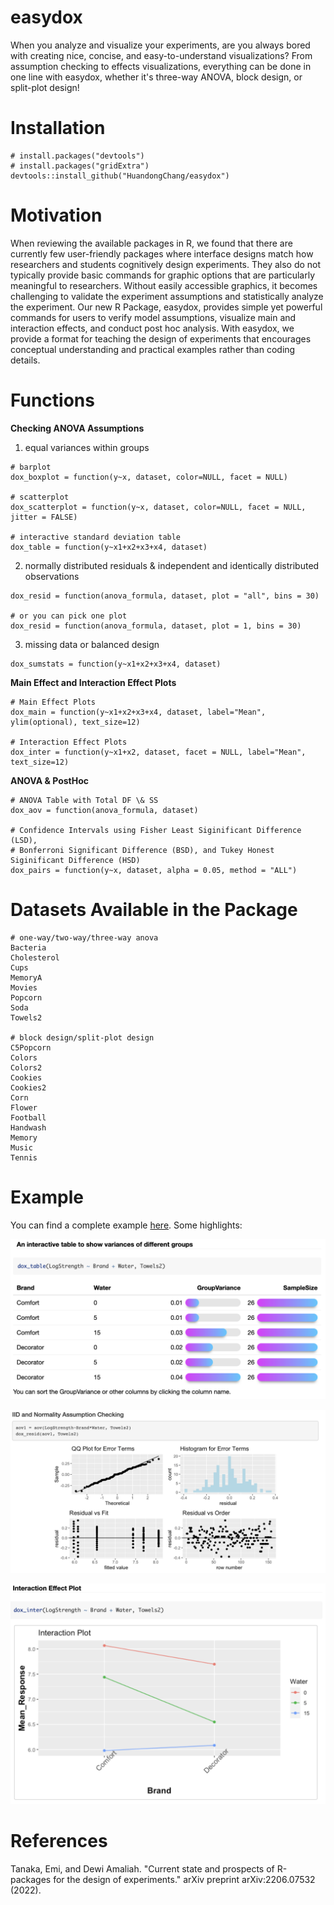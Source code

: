 # easydox
When you analyze and visualize your experiments, are you always bored with creating nice, concise, and easy-to-understand visualizations? From assumption checking to effects visualizations, everything can be done in one line with easydox, whether it's three-way ANOVA, block design, or split-plot design!

# Installation
```
# install.packages("devtools")
# install.packages("gridExtra")
devtools::install_github("HuandongChang/easydox")
```

# Motivation
When reviewing the available packages in R, we found that there are currently few user-friendly packages where interface designs match how researchers and students cognitively design experiments. They also do not typically provide basic commands for graphic options that are particularly meaningful to researchers. Without easily accessible graphics, it becomes challenging to validate the experiment assumptions and statistically analyze the experiment. Our new R Package, easydox, provides simple yet powerful commands for users to verify model assumptions, visualize main and interaction effects, and conduct post hoc analysis. With easydox, we provide a format for teaching the design of experiments that encourages conceptual understanding and practical examples rather than coding details.


# Functions
**Checking ANOVA Assumptions**


1) equal variances within groups
```
# barplot
dox_boxplot = function(y~x, dataset, color=NULL, facet = NULL)

# scatterplot
dox_scatterplot = function(y~x, dataset, color=NULL, facet = NULL, jitter = FALSE)

# interactive standard deviation table
dox_table = function(y~x1+x2+x3+x4, dataset)
```


2) normally distributed residuals \& independent and identically distributed observations
```
dox_resid = function(anova_formula, dataset, plot = "all", bins = 30)

# or you can pick one plot
dox_resid = function(anova_formula, dataset, plot = 1, bins = 30)
```

3) missing data or balanced design
```
dox_sumstats = function(y~x1+x2+x3+x4, dataset)
```

**Main Effect and Interaction Effect Plots**
```
# Main Effect Plots
dox_main = function(y~x1+x2+x3+x4, dataset, label="Mean", ylim(optional), text_size=12)

# Interaction Effect Plots
dox_inter = function(y~x1+x2, dataset, facet = NULL, label="Mean", text_size=12)
```

**ANOVA \& PostHoc**
```
# ANOVA Table with Total DF \& SS
dox_aov = function(anova_formula, dataset)

# Confidence Intervals using Fisher Least Siginificant Difference (LSD), 
# Bonferroni Significant Difference (BSD), and Tukey Honest Siginificant Difference (HSD)
dox_pairs = function(y~x, dataset, alpha = 0.05, method = "ALL")
```


# Datasets Available in the Package
```
# one-way/two-way/three-way anova
Bacteria
Cholesterol
Cups
MemoryA
Movies
Popcorn
Soda
Towels2

# block design/split-plot design
C5Popcorn
Colors
Colors2
Cookies
Cookies2
Corn
Flower
Football
Handwash
Memory
Music
Tennis
```


# Example
You can find a complete example
[here](http://htmlpreview.github.io/?https://github.com/HuandongChang/easydox/blob/main/vignettes/introduction.html). Some highlights:

![](figure/vartable.png)

![](figure/residual_all.png)

![](figure/interactionEffect.png)

# References
Tanaka, Emi, and Dewi Amaliah. "Current state and prospects of R-packages for the design of experiments." arXiv preprint arXiv:2206.07532 (2022).


